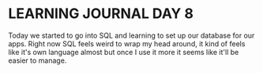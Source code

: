 # LEARNING JOURNAL DAY 8

Today we started to go into SQL and learning to set up our database for our apps. Right now SQL feels weird to wrap my head around, it kind of feels like it's own language almost but once I use it more it seems like it'll be easier to manage.
